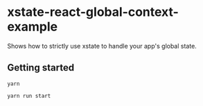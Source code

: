 # xstate-react-global-context-example

Shows how to strictly use xstate to handle your app's global state. 

## Getting started

`yarn`

`yarn run start`
